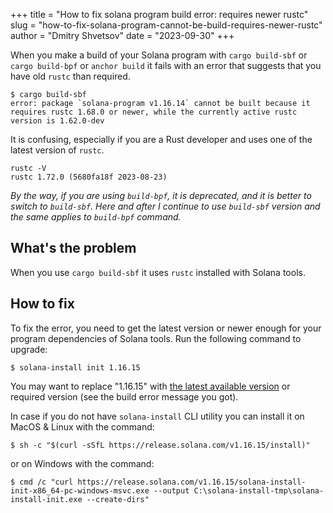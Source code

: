 +++
title = "How to fix solana program build error: requires newer rustc"
slug = "how-to-fix-solana-program-cannot-be-build-requires-newer-rustc"
author = "Dmitry Shvetsov"
date = "2023-09-30"
+++

When you make a build of your Solana program with `cargo build-sbf` or `cargo build-bpf` or `anchor build` it fails with an error that suggests that you have old `rustc` than required.

```
$ cargo build-sbf
error: package `solana-program v1.16.14` cannot be built because it requires rustc 1.68.0 or newer, while the currently active rustc version is 1.62.0-dev
```

It is confusing, especially if you are a Rust developer and uses one of the latest version of `rustc`.

```
rustc -V
rustc 1.72.0 (5680fa18f 2023-08-23)
```

_By the way, if you are using `build-bpf`, it is deprecated, and it is better to switch to `build-sbf`. Here and after I continue to use `build-sbf` version and the same applies to `build-bpf` command._

## What's the problem

When you use `cargo build-sbf` it uses `rustc` installed with Solana tools.

## How to fix

To fix the error, you need to get the latest version or newer enough for your program dependencies of Solana tools. Run the following command to upgrade:

    $ solana-install init 1.16.15

You may want to replace "1.16.15" with [the latest available version](https://github.com/solana-labs/solana/releases) or required version (see the build error message you got).

In case if you do not have `solana-install` CLI utility you can install it on MacOS & Linux with the command:

    $ sh -c "$(curl -sSfL https://release.solana.com/v1.16.15/install)"

or on Windows with the command:

    $ cmd /c "curl https://release.solana.com/v1.16.15/solana-install-init-x86_64-pc-windows-msvc.exe --output C:\solana-install-tmp\solana-install-init.exe --create-dirs"
